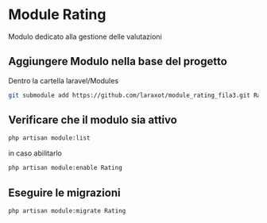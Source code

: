 # Module Rating
Modulo dedicato alla gestione delle valutazioni

## Aggiungere Modulo nella base del progetto
Dentro la cartella laravel/Modules

```bash
git submodule add https://github.com/laraxot/module_rating_fila3.git Rating
```

## Verificare che il modulo sia attivo
```bash
php artisan module:list
```
in caso abilitarlo
```bash
php artisan module:enable Rating
```

## Eseguire le migrazioni
```bash
php artisan module:migrate Rating
```